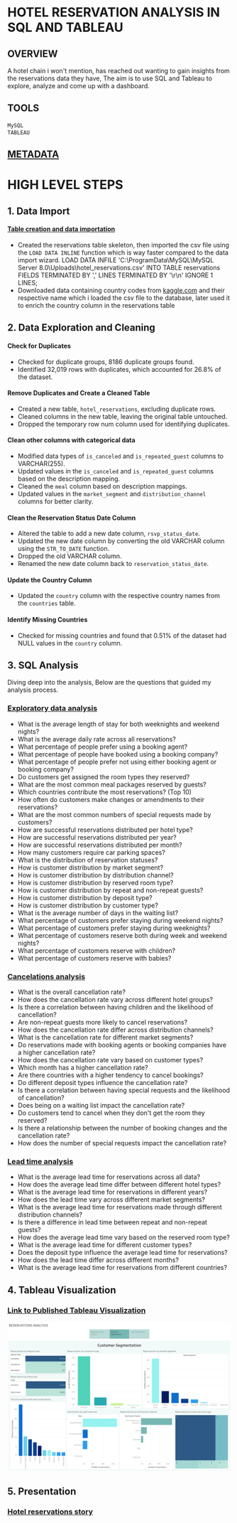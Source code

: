 # HOTEL RESERVATION ANALYSIS IN SQL AND TABLEAU

## OVERVIEW
A hotel chain i won't mention, has reached out wanting to gain insights from the reservations data they have, The aim is to use SQL and Tableau to explore, analyze and come up with a dashboard.

## TOOLS
	MySQL 
	TABLEAU 

## [METADATA](https://github.com/WAKIOM/Flit-apprenticeship/blob/master/Hotel-reservations-analysis-in-SQL-and-Tableau/SQL_files/description.md) 

# HIGH LEVEL STEPS
## 1. Data Import
#### [Table creation and data importation](https://github.com/WAKIOM/Flit-apprenticeship/blob/master/Hotel-reservations-analysis-in-SQL-and-Tableau/SQL_files/tables_creation.sql)
- Created the reservations table skeleton, then imported the csv file using the `LOAD DATA INLINE` function which is way faster compared to the data import wizard.
	LOAD DATA INFILE 'C:\\ProgramData\\MySQL\\MySQL Server 8.0\\Uploads\\hotel_reservations.csv'
	INTO TABLE reservations
	FIELDS TERMINATED BY ','
	LINES TERMINATED BY '\r\n'
	IGNORE 1 LINES;
- Downloaded data containing country codes from [kaggle.com](https://www.kaggle.com/datasets/juanumusic/countries-iso-codes/data) and their respective name which i loaded the csv file to the database, later used it to enrich the country column in the reservations table

## 2. Data  Exploration and Cleaning
#### Check for Duplicates
- Checked for duplicate groups, 8186 duplicate groups found.
- Identified 32,019 rows with duplicates, which accounted for 26.8% of the dataset.
#### Remove Duplicates and Create a Cleaned Table
- Created a new table, `hotel_reservations`, excluding duplicate rows.
- Cleaned columns in the new table, leaving the original table untouched.
- Dropped the temporary row num column used for identifying duplicates.
#### Clean other columns with categorical data
- Modified data types of `is_canceled` and `is_repeated_guest` columns to VARCHAR(255).
- Updated values in the `is_canceled` and `is_repeated_guest` columns based on the description mapping.
- Cleaned the `meal` column based on description mappings.
- Updated values in the `market_segment` and `distribution_channel` columns for better clarity.
#### Clean the Reservation Status Date Column
- Altered the table to add a new date column, `rsvp_status_date`.
- Updated the new date column by converting the old VARCHAR column using the `STR_TO_DATE` function.
- Dropped the old VARCHAR column.
- Renamed the new date column back to `reservation_status_date`.
#### Update the Country Column
- Updated the `country` column with the respective country names from the `countries` table.
#### Identify Missing Countries
- Checked for missing countries and found that 0.51% of the dataset had NULL values in the `country` column.

## 3. SQL Analysis
Diving deep into the analysis, Below are the questions that guided my analysis process.

### [Exploratory data analysis](https://github.com/WAKIOM/Flit-apprenticeship/blob/master/Hotel-reservations-analysis-in-SQL-and-Tableau/SQL_files/Exploratory_data_analysis.sql)

- What is the average length of stay for both weeknights and weekend nights?
- What is the average daily rate across all reservations?
- What percentage of people prefer using a booking agent?
- What percentage of people have booked using a booking company?
- What percentage of people prefer not using either booking agent or booking company?
- Do customers get assigned the room types they reserved?
- What are the most common meal packages reserved by guests?
- Which countries contribute the most reservations? (Top 10)
- How often do customers make changes or amendments to their reservations?
- What are the most common numbers of special requests made by customers?
- How are successful reservations distributed per hotel type?
- How are successful reservations distributed per year?
- How are successful reservations distributed per month?
- How many customers require car parking spaces?
- What is the distribution of reservation statuses?
- How is customer distribution by market segment?
- How is customer distribution by distribution channel?
- How is customer distribution by reserved room type?
- How is customer distribution by repeat and non-repeat guests?
- How is customer distribution by deposit type?
- How is customer distribution by customer type?
- What is the average number of days in the waiting list?
- What percentage of customers prefer staying during weekend nights?
- What percentage of customers prefer staying during weeknights?
- What percentage of customers reserve both during week and weekend nights?
- What percentage of customers reserve with children?
- What percentage of customers reserve with babies?
### [Cancelations analysis](https://github.com/WAKIOM/Flit-apprenticeship/blob/master/Hotel-reservations-analysis-in-SQL-and-Tableau/SQL_files/cancellations_analysis.sql)

- What is the overall cancellation rate?
- How does the cancellation rate vary across different hotel groups?
- Is there a correlation between having children and the likelihood of cancellation?
- Are non-repeat guests more likely to cancel reservations?
- How does the cancellation rate differ across distribution channels?
- What is the cancellation rate for different market segments?
- Do reservations made with booking agents or booking companies have a higher cancellation rate?
- How does the cancellation rate vary based on customer types?
- Which month has a higher cancellation rate?
- Are there countries with a higher tendency to cancel bookings?
- Do different deposit types influence the cancellation rate?
- Is there a correlation between having special requests and the likelihood of cancellation?
- Does being on a waiting list impact the cancellation rate?
- Do customers tend to cancel when they don't get the room they reserved?
- Is there a relationship between the number of booking changes and the cancellation rate?
- How does the number of special requests impact the cancellation rate?

### [Lead time analysis](https://github.com/WAKIOM/Flit-apprenticeship/blob/master/Hotel-reservations-analysis-in-SQL-and-Tableau/SQL_files/lead_time_analysis.sql)
- What is the average lead time for reservations across all data?
- How does the average lead time differ between different hotel types?
- What is the average lead time for reservations in different years?
- How does the lead time vary across different market segments?
- What is the average lead time for reservations made through different distribution channels?
- Is there a difference in lead time between repeat and non-repeat guests?
- How does the average lead time vary based on the reserved room type?
- What is the average lead time for different customer types?
- Does the deposit type influence the average lead time for reservations?
- How does the lead time differ across different months?
- What is the average lead time for reservations from different countries? 

## 4. Tableau Visualization 

### [Link to Published Tableau Visualization](https://public.tableau.com/views/Hotelreservationsanalysis/Reservationsanalysis?:language=en-US&:display_count=n&:origin=viz_share_link)

![visualization](https://github.com/WAKIOM/Flit-apprenticeship/blob/master/Hotel-reservations-analysis-in-SQL-and-Tableau/customer%20segmentation.png)
## 5. Presentation
### [Hotel reservations story](https://github.com/WAKIOM/Flit-apprenticeship/blob/master/Hotel-reservations-analysis-in-SQL-and-Tableau/Reservations%20analysis%20Story.pdf)
